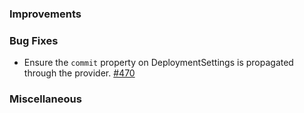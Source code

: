 ### Improvements

### Bug Fixes

- Ensure the `commit` property on DeploymentSettings is propagated through the provider. [#470](https://github.com/pulumi/pulumi-pulumiservice/pull/470)

### Miscellaneous
